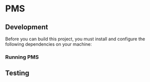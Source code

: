 # PMS



## Development

Before you can build this project, you must install and configure the following dependencies on your machine:



### Running PMS



## Testing


